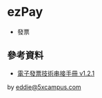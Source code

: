 # ezPay

- 發票

## 參考資料

- [電子發票技術串接手冊 v1.2.1](https://inv.ezpay.com.tw/dw_files/info_api/EZP_INVI_1_2_1.pdf)

by eddie@5xcampus.com
